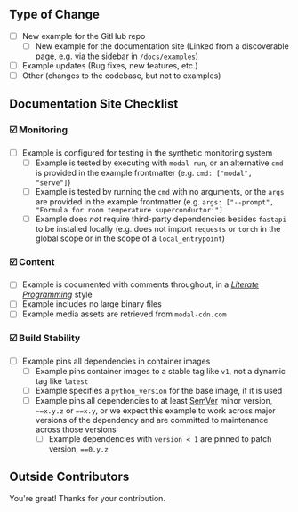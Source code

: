 <!--
  ✍️ Write a short summary of your work. Screenshots and videos are welcome!
-->

## Type of Change

<!--
  ☑️ Check one of the top-level boxes and delete the others.
-->

- [ ] New example for the GitHub repo
  - [ ] New example for the documentation site (Linked from a discoverable page, e.g. via the sidebar in `/docs/examples`)
- [ ] Example updates (Bug fixes, new features, etc.)
- [ ] Other (changes to the codebase, but not to examples)

## Documentation Site Checklist

<!--
  ☑️ Review the checklist below if the example is intended for the documentation site.
  All boxes should be checked!
  Otherwise, set `lambda-test: false` in the frontmatter and delete the checklist
  or move the file into `misc/`.
  
  See `internal/README.md` for details on the CI.
-->

### ☑️ Monitoring
  - [ ] Example is configured for testing in the synthetic monitoring system
    - [ ] Example is tested by executing with `modal run`, or an alternative `cmd` is provided in the example frontmatter (e.g. `cmd: ["modal", "serve"]`)
    - [ ] Example is tested by running the `cmd` with no arguments, or the `args` are provided in the example frontmatter (e.g. `args: ["--prompt", "Formula for room temperature superconductor:"]`
    - [ ] Example does _not_ require third-party dependencies besides `fastapi` to be installed locally (e.g. does not import `requests` or `torch` in the global scope or in the scope of a `local_entrypoint`)

### ☑️ Content
  - [ ] Example is documented with comments throughout, in a [_Literate Programming_](https://en.wikipedia.org/wiki/Literate_programming) style
  - [ ] Example includes no large binary files
  - [ ] Example media assets are retrieved from `modal-cdn.com`

### ☑️ Build Stability
  - [ ] Example pins all dependencies in container images
    - [ ] Example pins container images to a stable tag like `v1`, not a dynamic tag like `latest`
    - [ ] Example specifies a `python_version` for the base image, if it is used 
    - [ ] Example pins all dependencies to at least [SemVer](https://semver.org/) minor version, `~=x.y.z` or `==x.y`, or we expect this example to work across major versions of the dependency and are committed to maintenance across those versions
      - [ ] Example dependencies with `version < 1` are pinned to patch version, `==0.y.z`

## Outside Contributors

You're great! Thanks for your contribution.
